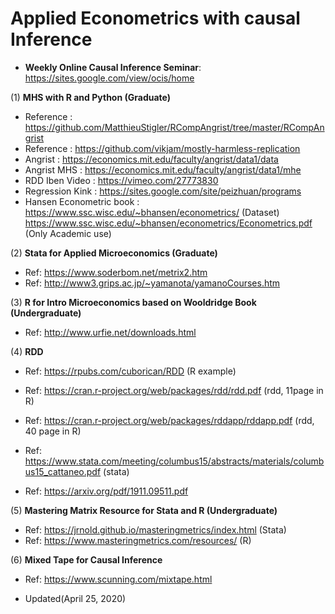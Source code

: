 # Applied Econometrics with causal Inference 

* **Weekly Online Causal Inference Seminar**: https://sites.google.com/view/ocis/home    
  
(1) **MHS with R and Python (Graduate)** 

* Reference     : https://github.com/MatthieuStigler/RCompAngrist/tree/master/RCompAngrist
* Reference     : https://github.com/vikjam/mostly-harmless-replication
* Angrist       : https://economics.mit.edu/faculty/angrist/data1/data
* Angrist MHS   : https://economics.mit.edu/faculty/angrist/data1/mhe
* RDD Iben Video : https://vimeo.com/27773830
* Regression Kink : https://sites.google.com/site/peizhuan/programs
* Hansen Econometric book : https://www.ssc.wisc.edu/~bhansen/econometrics/ (Dataset)
                            https://www.ssc.wisc.edu/~bhansen/econometrics/Econometrics.pdf (Only Academic use)
                           
                         
(2) **Stata for Applied Microeconomics (Graduate)**     
* Ref: https://www.soderbom.net/metrix2.htm     
* Ref: http://www3.grips.ac.jp/~yamanota/yamanoCourses.htm 

(3) **R for Intro Microeconomics based on Wooldridge Book (Undergraduate)**
* Ref: http://www.urfie.net/downloads.html  

(4) **RDD**  
* Ref: https://rpubs.com/cuborican/RDD (R example)  
* Ref: https://cran.r-project.org/web/packages/rdd/rdd.pdf (rdd, 11page in R)  
* Ref: https://cran.r-project.org/web/packages/rddapp/rddapp.pdf (rdd, 40 page in R)

* Ref: https://www.stata.com/meeting/columbus15/abstracts/materials/columbus15_cattaneo.pdf (stata)     
* Ref: https://arxiv.org/pdf/1911.09511.pdf        

(5) **Mastering Matrix Resource for Stata and R (Undergraduate)**
* Ref: https://jrnold.github.io/masteringmetrics/index.html (Stata)    
* Ref: https://www.masteringmetrics.com/resources/ (R)  

(6) **Mixed Tape for Causal Inference** 
* Ref: https://www.scunning.com/mixtape.html  

* Updated(April 25, 2020)

